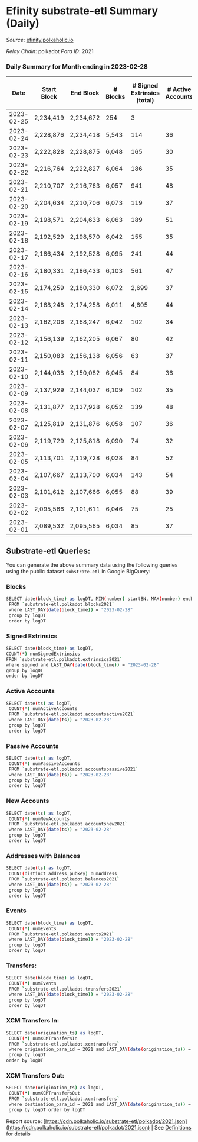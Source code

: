 # Efinity substrate-etl Summary (Daily)

_Source_: [efinity.polkaholic.io](https://efinity.polkaholic.io)

*Relay Chain*: polkadot
*Para ID*: 2021



### Daily Summary for Month ending in 2023-02-28


| Date | Start Block | End Block | # Blocks | # Signed Extrinsics (total) | # Active Accounts | # Passive | # New | # Addresses with Balances | # Events | # Transfers | # XCM Transfers In | # XCM Transfers Out | Issues | 
| ---- | ----------- | --------- | -------- | --------------------------- | ----------------- | --------- | ----- | ------------------------- | -------- | ----------- | ------------------ | ------------------- | ------ |
| 2023-02-25 | 2,234,419 | 2,234,672 | 254 | 3 |  |  |  |  | 523 | 2 ($913.42) |   |   |  |
| 2023-02-24 | 2,228,876 | 2,234,418 | 5,543 | 114 | 36 | 12 | 4 | 16,128 | 11,856 | 29  |   |   |  |
| 2023-02-23 | 2,222,828 | 2,228,875 | 6,048 | 165 | 30 | 13 | 6 | 16,125 | 12,839 | 25  |   |   |  |
| 2023-02-22 | 2,216,764 | 2,222,827 | 6,064 | 186 | 35 | 12 | 5 | 16,119 | 13,010 | 28  |   |   |  |
| 2023-02-21 | 2,210,707 | 2,216,763 | 6,057 | 941 | 48 | 8 | 4 | 16,114 | 20,640 | 56  |   |   |  |
| 2023-02-20 | 2,204,634 | 2,210,706 | 6,073 | 119 | 37 | 17 | 9 | 16,110 | 12,742 | 35  |   |   |  |
| 2023-02-19 | 2,198,571 | 2,204,633 | 6,063 | 189 | 51 | 10 | 5 | 16,101 | 13,088 | 42  |   |   |  |
| 2023-02-18 | 2,192,529 | 2,198,570 | 6,042 | 155 | 35 | 13 | 7 | 16,097 | 12,797 | 23  |   |   |  |
| 2023-02-17 | 2,186,434 | 2,192,528 | 6,095 | 241 | 44 | 10 | 4 | 16,090 | 13,355 | 30  |   |   |  |
| 2023-02-16 | 2,180,331 | 2,186,433 | 6,103 | 561 | 47 | 11 | 9 | 16,088 | 16,320 | 58 ($1.59) |   |   |  |
| 2023-02-15 | 2,174,259 | 2,180,330 | 6,072 | 2,699 | 37 | 11 | 6 | 16,081 | 37,072 | 71  |   |   |  |
| 2023-02-14 | 2,168,248 | 2,174,258 | 6,011 | 4,605 | 44 | 16 | 10 | 16,075 | 61,306 | 60  |   |   |  |
| 2023-02-13 | 2,162,206 | 2,168,247 | 6,042 | 102 | 34 | 6 | 4 | 16,067 | 12,824 | 16  |   |   |  |
| 2023-02-12 | 2,156,139 | 2,162,205 | 6,067 | 80 | 42 | 8 | 6 | 16,064 | 12,673 | 30  |   |   |  |
| 2023-02-11 | 2,150,083 | 2,156,138 | 6,056 | 63 | 37 | 8 | 4 | 16,058 | 12,564 | 15  |   |   |  |
| 2023-02-10 | 2,144,038 | 2,150,082 | 6,045 | 84 | 36 | 12 | 6 | 16,054 | 12,682 | 30  |   |   |  |
| 2023-02-09 | 2,137,929 | 2,144,037 | 6,109 | 102 | 35 | 11 | 3 | 16,050 | 12,921 | 23  |   |   |  |
| 2023-02-08 | 2,131,877 | 2,137,928 | 6,052 | 139 | 48 | 11 | 9 | 16,047 | 13,016 | 27  |   |   |  |
| 2023-02-07 | 2,125,819 | 2,131,876 | 6,058 | 107 | 36 | 17 | 7 | 16,039 | 12,839 | 33  |   |   |  |
| 2023-02-06 | 2,119,729 | 2,125,818 | 6,090 | 74 | 32 | 11 | 3 | 16,032 | 12,716 | 23  |   |   |  |
| 2023-02-05 | 2,113,701 | 2,119,728 | 6,028 | 84 | 52 | 12 | 10 | 16,029 | 12,610 | 31  |   |   |  |
| 2023-02-04 | 2,107,667 | 2,113,700 | 6,034 | 143 | 54 | 11 | 10 | 16,020 | 13,029 | 32 ($129.32) |   |   |  |
| 2023-02-03 | 2,101,612 | 2,107,666 | 6,055 | 88 | 39 | 15 | 7 | 16,010 | 12,740 | 30  |   |   |  |
| 2023-02-02 | 2,095,566 | 2,101,611 | 6,046 | 75 | 25 | 8 | 5 | 16,003 | 12,694 | 16  |   |   |  |
| 2023-02-01 | 2,089,532 | 2,095,565 | 6,034 | 85 | 37 | 13 | 10 | 15,998 | 12,726 | 30  |   |   |  |

## Substrate-etl Queries:
You can generate the above summary data using the following queries using the public dataset `substrate-etl` in Google BigQuery:

### Blocks
```bash
SELECT date(block_time) as logDT, MIN(number) startBN, MAX(number) endBN, COUNT(*) numBlocks 
 FROM `substrate-etl.polkadot.blocks2021`  
 where LAST_DAY(date(block_time)) = "2023-02-28" 
 group by logDT 
 order by logDT
```

### Signed Extrinsics
```bash
SELECT date(block_time) as logDT, 
COUNT(*) numSignedExtrinsics 
FROM `substrate-etl.polkadot.extrinsics2021`  
where signed and LAST_DAY(date(block_time)) = "2023-02-28" 
group by logDT 
order by logDT
```

### Active Accounts
```bash
SELECT date(ts) as logDT, 
 COUNT(*) numActiveAccounts 
 FROM `substrate-etl.polkadot.accountsactive2021` 
 where LAST_DAY(date(ts)) = "2023-02-28" 
 group by logDT 
 order by logDT
```

### Passive Accounts
```bash
SELECT date(ts) as logDT, 
 COUNT(*) numPassiveAccounts 
 FROM `substrate-etl.polkadot.accountspassive2021` 
 where LAST_DAY(date(ts)) = "2023-02-28" 
 group by logDT 
 order by logDT
```

### New Accounts
```bash
SELECT date(ts) as logDT, 
 COUNT(*) numNewAccounts 
 FROM `substrate-etl.polkadot.accountsnew2021` 
 where LAST_DAY(date(ts)) = "2023-02-28" 
 group by logDT
 order by logDT
```

### Addresses with Balances
```bash
SELECT date(ts) as logDT,
 COUNT(distinct address_pubkey) numAddress 
 FROM `substrate-etl.polkadot.balances2021` 
 where LAST_DAY(date(ts)) = "2023-02-28" 
 group by logDT 
 order by logDT
```

### Events
```bash
SELECT date(block_time) as logDT, 
 COUNT(*) numEvents 
 FROM `substrate-etl.polkadot.events2021` 
 where LAST_DAY(date(block_time)) = "2023-02-28" 
 group by logDT 
 order by logDT
```

### Transfers:
```bash
SELECT date(block_time) as logDT, 
 COUNT(*) numEvents 
 FROM `substrate-etl.polkadot.transfers2021` 
 where LAST_DAY(date(block_time)) = "2023-02-28" 
 group by logDT 
 order by logDT
```

### XCM Transfers In:
```bash
SELECT date(origination_ts) as logDT, 
 COUNT(*) numXCMTransfersIn 
 FROM `substrate-etl.polkadot.xcmtransfers` 
 where origination_para_id = 2021 and LAST_DAY(date(origination_ts)) = "2023-02-28" 
 group by logDT 
order by logDT
```

### XCM Transfers Out:
```bash
SELECT date(origination_ts) as logDT, 
 COUNT(*) numXCMTransfersOut 
 FROM `substrate-etl.polkadot.xcmtransfers` 
 where destination_para_id = 2021 and LAST_DAY(date(origination_ts)) = "2023-02-28" 
 group by logDT order by logDT
```


Report source: [https://cdn.polkaholic.io/substrate-etl/polkadot/2021.json](https://cdn.polkaholic.io/substrate-etl/polkadot/2021.json) | See [Definitions](/DEFINITIONS.md) for details
